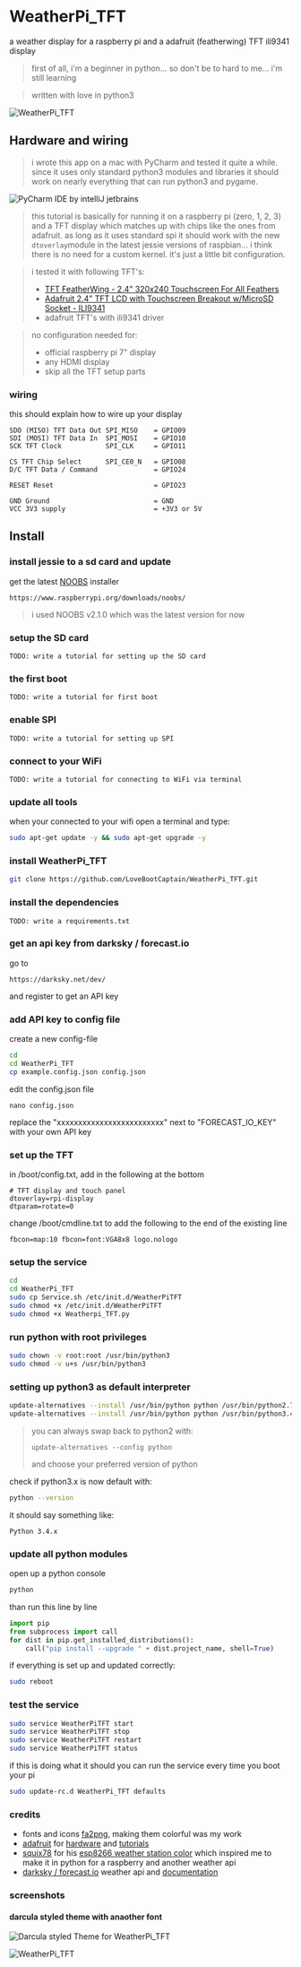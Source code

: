 # WeatherPi_TFT

a weather display for a raspberry pi and a adafruit (featherwing) TFT ili9341 display 

> first of all, i'm a beginner in python... so don't be to hard to me... i'm still learning

> written with love in python3

![WeatherPi_TFT](./docs/WeatherPi_TFT_01.jpg)


## Hardware and wiring

> i wrote this app on a mac with PyCharm and tested it quite a while. since it uses only standard python3 modules and libraries 
it should work on nearly everything that can run python3 and pygame.

![PyCharm IDE by intelliJ jetbrains](./docs/PYCHARM_01.jpg)

> this tutorial is basically for running it on a raspberry pi (zero, 1, 2, 3) and a TFT display which matches up 
with chips like the ones from adafruit. as long as it uses standard spi it should work with the new `dtoverlay`module
in the latest jessie versions of raspbian... i think there is no need for a custom kernel. it's just a little bit 
configuration.

> i tested it with following TFT's:
> * [TFT FeatherWing - 2.4" 320x240 Touchscreen For All Feathers](https://www.adafruit.com/products/3315)
> * [Adafruit 2.4" TFT LCD with Touchscreen Breakout w/MicroSD Socket - ILI9341](https://www.adafruit.com/product/2478)
> * adafruit TFT's with ili9341 driver

> no configuration needed for:
> * official raspberry pi 7" display
> * any HDMI display
> * skip all the TFT setup parts

### wiring

this should explain how to wire up your display

```
SDO (MISO) TFT Data Out SPI_MISO    = GPIO09
SDI (MOSI) TFT Data In  SPI_MOSI    = GPIO10
SCK TFT Clock           SPI_CLK     = GPIO11

CS TFT Chip Select      SPI_CE0_N   = GPIO08
D/C TFT Data / Command              = GPIO24

RESET Reset                         = GPIO23
 
GND Ground                          = GND
VCC 3V3 supply                      = +3V3 or 5V
```

## Install

### install jessie to a sd card and update

get the latest [NOOBS](https://www.raspberrypi.org/downloads/noobs/) installer
```
https://www.raspberrypi.org/downloads/noobs/
```
> i used NOOBS v2.1.0 which was the latest version for now

### setup the SD card
```
TODO: write a tutorial for setting up the SD card
```

### the first boot
```
TODO: write a tutorial for first boot
```

### enable SPI
```
TODO: write a tutorial for setting up SPI
```

### connect to your WiFi
```
TODO: write a tutorial for connecting to WiFi via terminal
```

### update all tools

when your connected to your wifi open a terminal and type:
```bash
sudo apt-get update -y && sudo apt-get upgrade -y
```

### install WeatherPi_TFT

```bash
git clone https://github.com/LoveBootCaptain/WeatherPi_TFT.git
```

### install the dependencies

```
TODO: write a requirements.txt
```

### get an api key from darksky / forecast.io

go to
```
https://darksky.net/dev/
```
and register to get an API key

### add API key to config file

create a new config-file
```bash
cd
cd WeatherPi_TFT
cp example.config.json config.json
```
edit the config.json file
```
nano config.json
```
replace the "xxxxxxxxxxxxxxxxxxxxxxxxx" next to "FORECAST_IO_KEY" with your own API key

### set up the TFT

in /boot/config.txt, add in the following at the bottom 
```
# TFT display and touch panel
dtoverlay=rpi-display
dtparam=rotate=0
```

change /boot/cmdline.txt to add the following to the end of the existing line
```
fbcon=map:10 fbcon=font:VGA8x8 logo.nologo
```

### setup the service

```bash
cd
cd WeatherPi_TFT
sudo cp Service.sh /etc/init.d/WeatherPiTFT
sudo chmod +x /etc/init.d/WeatherPiTFT
sudo chmod +x Weatherpi_TFT.py
```

### run python with root privileges


```bash
sudo chown -v root:root /usr/bin/python3
sudo chmod -v u+s /usr/bin/python3
```

### setting up python3 as default interpreter
```bash
update-alternatives --install /usr/bin/python python /usr/bin/python2.7 1
update-alternatives --install /usr/bin/python python /usr/bin/python3.4 2
```

> you can always swap back to python2 with:
> ```
> update-alternatives --config python
> ```
> and choose your preferred version of python

check if python3.x is now default with:
```bash
python --version
```

it should say something like: 
```
Python 3.4.x
```

### update all python modules

open up a python console
```bash
python
```

than run this line by line
```python
import pip
from subprocess import call
for dist in pip.get_installed_distributions():
    call("pip install --upgrade " + dist.project_name, shell=True)
```

if everything is set up and updated correctly:
```bash
sudo reboot
```

### test the service

```bash
sudo service WeatherPiTFT start
sudo service WeatherPiTFT stop
sudo service WeatherPiTFT restart
sudo service WeatherPiTFT status
```

if this is doing what it should you can run the service every time you boot your pi
```bash
sudo update-rc.d WeatherPi_TFT defaults
```

### credits

* fonts and icons [fa2png](http://fa2png.io/), making them colorful was my work
* [adafruit](https://github.com/adafruit) for [hardware](https://www.adafruit.com/) and [tutorials](https://learn.adafruit.com/)
* [squix78](https://github.com/squix78) for his [esp8266 weather station color](https://github.com/squix78/esp8266-weather-station-color) which inspired me to make it in python for a raspberry and another weather api
* [darksky / forecast.io](https://darksky.net) weather api and [documentation](https://darksky.net/dev/)

### screenshots

#### darcula styled theme with anaother font

![Darcula styled Theme for WeatherPi_TFT](./docs/DARKULA_THEME_01.jpg)

![WeatherPi_TFT](./docs/DAKULA_THEME_02.png)
